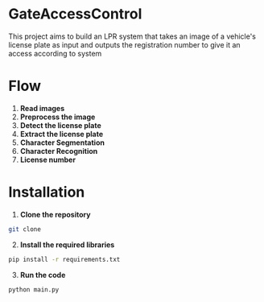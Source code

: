 # GateAccessControl
This project aims to build an LPR system that takes an image of a vehicle's license plate as input and outputs the registration number to give it an access according to system

# Flow
1. **Read images**
2. **Preprocess the image**
3. **Detect the license plate**
4. **Extract the license plate**
5. **Character Segmentation**
6. **Character Recognition**
7. **License number**

# Installation
1. **Clone the repository**
```bash
git clone
```
2. **Install the required libraries**
```bash
pip install -r requirements.txt
```
3. **Run the code**
```bash
python main.py
```
